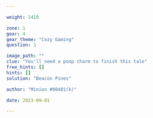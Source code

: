 ```yaml
---

weight: 1410

zone: 1
gear: 4
gear_theme: "Cozy Gaming"
question: 1

image_path: ""
clue: "You'll need a poop charm to finish this tale"
free_hints: []
hints: []
solution: "Beacon Pines"

author: "Minion #00401(k)"

date: 2023-09-01

---
```



